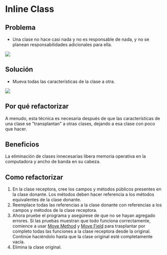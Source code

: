 # Inline Class
## Problema
* Una clase no hace casi nada y no es responsable de nada, y no se planean responsabilidades adicionales para ella.

![](https://refactoring.guru/images/refactoring/diagrams/Inline%20Class%20-%20Before.png)
## Solución
* Mueva todas las características de la clase a otra.

![](https://refactoring.guru/images/refactoring/diagrams/Inline%20Class%20-%20After.png)
## Por qué refactorizar
A menudo, esta técnica es necesaria después de que las características de una clase se "transplantan" a otras clases, dejando a esa clase con poco que hacer.
## Beneficios
La eliminación de clases innecesarias libera memoria operativa en la computadora y ancho de banda en su cabeza.
## Como refactorizar
1. En la clase receptora, cree los campos y métodos públicos presentes en la clase donante. Los métodos deben hacer referencia a los métodos equivalentes de la clase donante.
2. Reemplace todas las referencias a la clase donante con referencias a los campos y métodos de la clase receptora.
3. Ahora pruebe el programa y asegúrese de que no se hayan agregado errores. Si las pruebas muestran que todo funciona correctamente, comience a usar [Move Method](https://refactoring.guru/es/move-method) y [Move Field](https://refactoring.guru/es/move-field) para trasplantar por completo todas las funciones a la clase receptora desde la original. Continúe haciéndolo hasta que la clase original esté completamente vacía.
4. Elimina la clase original.